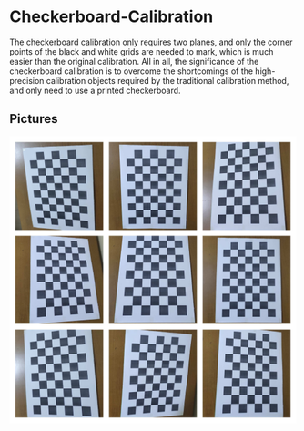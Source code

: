 # Checkerboard-Calibration
The checkerboard calibration only requires two planes, and only the corner points of the black and white grids are needed to mark, which is much easier than the original calibration. All in all, the significance of the checkerboard calibration is to overcome the shortcomings of the high-precision calibration objects required by the traditional calibration method, and only need to use a printed checkerboard.

## Pictures
![boards](https://github.com/nuwandda/Checkerboard-Calibration/blob/main/boards.jpg)
